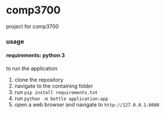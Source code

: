 # comp3700
project for comp3700

### usage

#### requirements: python 3

to run the application

1) clone the repository
2) navigate to the containing folder
3) run `pip install requirements.txt`
4) run `python -m bottle application:app`
5) open a web browser and navigate to `http://127.0.0.1:8080`
